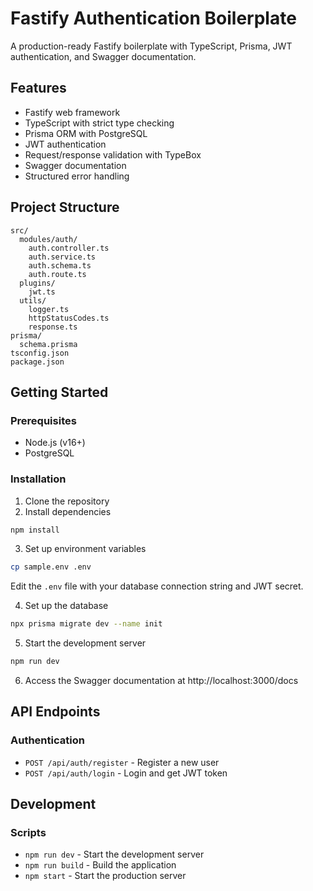 # Fastify Authentication Boilerplate

A production-ready Fastify boilerplate with TypeScript, Prisma, JWT authentication, and Swagger documentation.

## Features

- Fastify web framework
- TypeScript with strict type checking
- Prisma ORM with PostgreSQL
- JWT authentication
- Request/response validation with TypeBox
- Swagger documentation
- Structured error handling

## Project Structure

```
src/
  modules/auth/
    auth.controller.ts
    auth.service.ts
    auth.schema.ts
    auth.route.ts
  plugins/
    jwt.ts
  utils/
    logger.ts
    httpStatusCodes.ts
    response.ts
prisma/
  schema.prisma
tsconfig.json
package.json
```

## Getting Started

### Prerequisites

- Node.js (v16+)
- PostgreSQL

### Installation

1. Clone the repository
2. Install dependencies

```bash
npm install
```

3. Set up environment variables

```bash
cp sample.env .env
```

Edit the `.env` file with your database connection string and JWT secret.

4. Set up the database

```bash
npx prisma migrate dev --name init
```

5. Start the development server

```bash
npm run dev
```

6. Access the Swagger documentation at http://localhost:3000/docs

## API Endpoints

### Authentication

- `POST /api/auth/register` - Register a new user
- `POST /api/auth/login` - Login and get JWT token

## Development

### Scripts

- `npm run dev` - Start the development server
- `npm run build` - Build the application
- `npm start` - Start the production server 